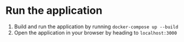 # Run the application

1. Build and run the application by running `docker-compose up --build`
1. Open the application in your browser by heading to `localhost:3000`
